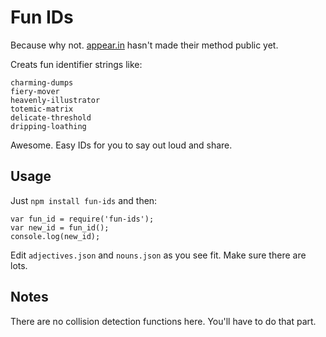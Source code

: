 # Fun IDs

Because why not. [appear.in](appear.in) hasn't made their method public yet.

Creats fun identifier strings like:

	charming-dumps
	fiery-mover
	heavenly-illustrator
	totemic-matrix
	delicate-threshold
	dripping-loathing

Awesome. Easy IDs for you to say out loud and share.

## Usage

Just `npm install fun-ids` and then:

    var fun_id = require('fun-ids');
	var new_id = fun_id();
	console.log(new_id);

Edit `adjectives.json` and `nouns.json` as you see fit. Make sure there are lots.

## Notes

There are no collision detection functions here. You'll have to do that part.